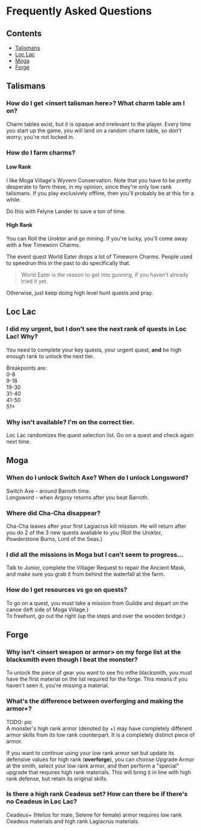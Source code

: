 # Frequently Asked Questions

## Contents

- [Talismans](#talismans)
- [Loc Lac](#loc-lac)
- [Moga](#moga)
- [Forge](#forge)

## Talismans
### How do I get \<insert talisman here>? What charm table am I on?
Charm tables exist, but it is opaque and irrelevant to the player. Every time you start up the game, you will land on a random charm table, so don't worry; you're not locked in.

### How do I farm charms?
#### Low Rank
I like Moga Village's Wyvern Conservation. Note that you have to be pretty desperate to farm these, in my opinion, since they're only low rank talismans. If you play exclusively offline, then you'll probably be at this for a while. 

Do this with Felyne Lander to save a ton of time.

#### High Rank
You can Roll the Uroktor and go mining. If you're lucky, you'll come away with a few Timeworn Charms.

The event quest World Eater drops a lot of Timeworn Charms. People used to speedrun this in the past to do specifically that.  
> World Eater is *the* reason to get into gunning, if you haven't already tried it yet.

Otherwise, just keep doing high level hunt quests and pray.

## Loc Lac
### I did my urgent, but I don't see the next rank of quests in Loc Lac! Why?
You need to complete your key quests, your urgent quest, **and** be high enough rank to unlock the next tier.

Breakpoints are:  
0-8  
9-18  
19-30  
31-40  
41-50  
51+  

### Why isn't <insert quest> available? I'm on the correct tier.
Loc Lac randomizes the quest selection list. Go on a quest and check again next time.

## Moga
### When do I unlock Switch Axe? When do I unlock Longsword?
Switch Axe - around Barroth time.  
Longsword - when Argosy returns after you beat Barroth.

### Where did Cha-Cha disappear?
Cha-Cha leaves after your first Lagiacrus kill mission. He will return after you do 2 of the 3 new quests available to you (Roll the Uroktor, Powderstone Burns, Lord of the Seas.)

### I did all the missions in Moga but I can't seem to progress...
Talk to Junior, complete the Villager Request to repair the Ancient Mask, and make sure you grab it from behind the waterfall at the farm.

### How do I get resources vs go on quests?
To go on a quest, you must take a mission from Guildie and depart on the canoe (left side of Moga Village.)  
To freehunt, go out the right (up the steps and over the wooden bridge.)

## Forge
### Why isn't \<insert weapon or armor> on my forge list at the blacksmith even though I beat the monster?
To unlock the piece of gear you want to see fro mthe blacksmith, you must have the first material on the list required for the forge. This means if you haven't seen it, you're missing a material.

### What's the difference between overforging and making the armor+?
TODO: pic  
A monster's high rank armor (denoted by +) may have completely different armor skills from its low rank counterpart. It is a completely distinct piece of armor.

If you want to continue using your low rank armor set but update its defensive values for high rank (**overforge**), you can choose Upgrade Armor at the smith, select your low rank armor, and then perform a "special" upgrade that requires high rank materials. This will bring it in line with high rank defense, but retain its original skills.

### Is there a high rank Ceadeus set? How can there be if there's no Ceadeus in Loc Lac?
Ceadeus+ (Helios for male, Selene for female) armor requires low rank Ceadeus materials and high rank Lagiacrus materials.
